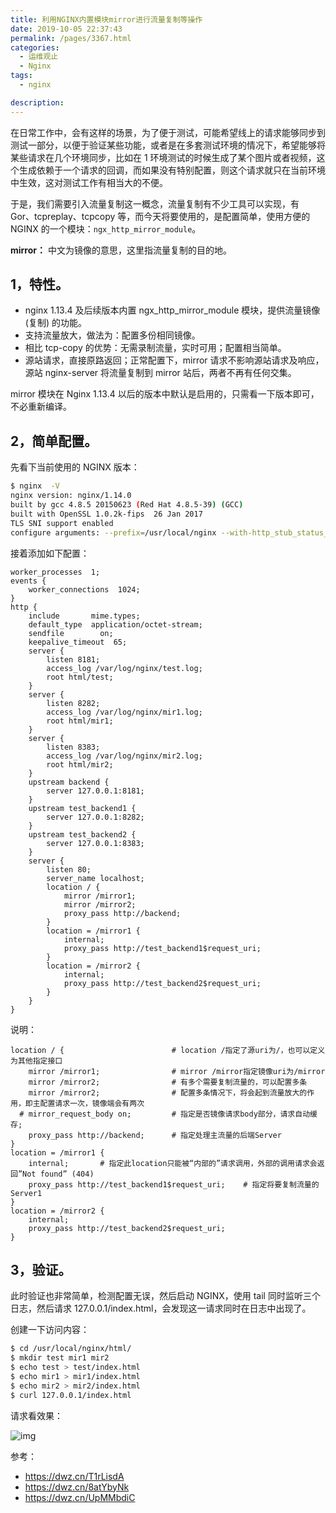 ```yaml
---
title: 利用NGINX内置模块mirror进行流量复制等操作
date: 2019-10-05 22:37:43
permalink: /pages/3367.html
categories: 
  - 运维观止
  - Nginx
tags: 
  - nginx

description: 
---
```


在日常工作中，会有这样的场景，为了便于测试，可能希望线上的请求能够同步到测试一部分，以便于验证某些功能，或者是在多套测试环境的情况下，希望能够将某些请求在几个环境同步，比如在 1 环境测试的时候生成了某个图片或者视频，这个生成依赖于一个请求的回调，而如果没有特别配置，则这个请求就只在当前环境中生效，这对测试工作有相当大的不便。



于是，我们需要引入流量复制这一概念，流量复制有不少工具可以实现，有 Gor、tcpreplay、tcpcopy 等，而今天将要使用的，是配置简单，使用方便的 NGINX 的一个模块：`ngx_http_mirror_module`。



**mirror：** 中文为镜像的意思，这里指流量复制的目的地。



## 1，特性。



- nginx 1.13.4 及后续版本内置 ngx_http_mirror_module 模块，提供流量镜像 (复制) 的功能。
- 支持流量放大，做法为：配置多份相同镜像。
- 相比 tcp-copy 的优势：无需录制流量，实时可用；配置相当简单。
- 源站请求，直接原路返回；正常配置下，mirror 请求不影响源站请求及响应，源站 nginx-server 将流量复制到 mirror 站后，两者不再有任何交集。



mirror 模块在 Nginx 1.13.4 以后的版本中默认是启用的，只需看一下版本即可，不必重新编译。



## 2，简单配置。



先看下当前使用的 NGINX 版本：



```sh
$ nginx  -V
nginx version: nginx/1.14.0
built by gcc 4.8.5 20150623 (Red Hat 4.8.5-39) (GCC)
built with OpenSSL 1.0.2k-fips  26 Jan 2017
TLS SNI support enabled
configure arguments: --prefix=/usr/local/nginx --with-http_stub_status_module --with-http_ssl_module --with-http_v2_module --with-http_realip_module
```



接着添加如下配置：



```nginx
worker_processes  1;
events {
    worker_connections  1024;
}
http {
    include       mime.types;
    default_type  application/octet-stream;
    sendfile        on;
    keepalive_timeout  65;
    server {
        listen 8181;
        access_log /var/log/nginx/test.log;
        root html/test;
    }
    server {
        listen 8282;
        access_log /var/log/nginx/mir1.log;
        root html/mir1;
    }
    server {
        listen 8383;
        access_log /var/log/nginx/mir2.log;
        root html/mir2;
    }
    upstream backend {
        server 127.0.0.1:8181;
    }
    upstream test_backend1 {
        server 127.0.0.1:8282;
    }
    upstream test_backend2 {
        server 127.0.0.1:8383;
    }
    server {
        listen 80;
        server_name localhost;
        location / {
            mirror /mirror1;
            mirror /mirror2;
            proxy_pass http://backend;
        }
        location = /mirror1 {
            internal;
            proxy_pass http://test_backend1$request_uri;
        }
        location = /mirror2 {
            internal;
            proxy_pass http://test_backend2$request_uri;
        }
    }
}
```



说明：



```nginx
location / {                        # location /指定了源uri为/，也可以定义为其他指定接口
    mirror /mirror1;                # mirror /mirror指定镜像uri为/mirror
    mirror /mirror2;                # 有多个需要复制流量的，可以配置多条
    mirror /mirror2;                # 配置多条情况下，将会起到流量放大的作用，即主配置请求一次，镜像端会有两次
  # mirror_request_body on;         # 指定是否镜像请求body部分，请求自动缓存;
    proxy_pass http://backend;      # 指定处理主流量的后端Server
}
location = /mirror1 {
    internal;       # 指定此location只能被“内部的”请求调用，外部的调用请求会返回”Not found” (404)
    proxy_pass http://test_backend1$request_uri;    # 指定将要复制流量的Server1
}
location = /mirror2 {
    internal;
    proxy_pass http://test_backend2$request_uri;
}
```



## 3，验证。



此时验证也非常简单，检测配置无误，然后启动 NGINX，使用 tail 同时监听三个日志，然后请求 127.0.0.1/index.html，会发现这一请求同时在日志中出现了。



创建一下访问内容：



```sh
$ cd /usr/local/nginx/html/
$ mkdir test mir1 mir2
$ echo test > test/index.html
$ echo mir1 > mir1/index.html
$ echo mir2 > mir2/index.html
$ curl 127.0.0.1/index.html
```



请求看效果：





![img](http://t.eryajf.net/imgs/2021/09/d9636feb9575fe2f.jpg)





参考：



- https://dwz.cn/T1rLisdA
- https://dwz.cn/8atYbyNk
- https://dwz.cn/UpMMbdiC
